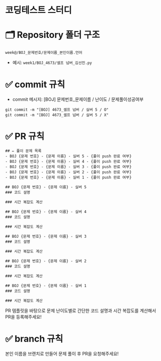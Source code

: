 # 코딩테스트 스터디
# 🗂️ Repository 폴더 구조
```
week@/BOJ_문제번호/문제이름_본인이름.언어
```
- 예시: `week1/BOJ_4673/셀프 넘버_김선진.py`

# ✅ commit 규칙
- commit 메시지: [BOJ] 문제번호_문제이름 / 난이도 / 문제풀이성공여부
```
git commit -m "[BOJ] 4673_셀프 넘버 / 실버 5 / O"
git commit -m "[BOJ] 4673_셀프 넘버 / 실버 5 / X"
```

# ✅ PR 규칙
```
## ✏️ 풀이 문제 목록
- BOJ {문제 번호} - {문제 이름} - 실버 5 - {풀이 push 완료 여부}
- BOJ {문제 번호} - {문제 이름} - 실버 4 - {풀이 push 완료 여부}
- BOJ {문제 번호} - {문제 이름} - 실버 3 - {풀이 push 완료 여부}
- BOJ {문제 번호} - {문제 이름} - 실버 2 - {풀이 push 완료 여부}
- BOJ {문제 번호} - {문제 이름} - 실버 1 - {풀이 push 완료 여부}

## BOJ {문제 번호} - {문제 이름} - 실버 5
### 코드 설명

### 시간 복잡도 계산

## BOJ {문제 번호} - {문제 이름} - 실버 4
### 코드 설명

### 시간 복잡도 계산

## BOJ {문제 번호} - {문제 이름} - 실버 3
### 코드 설명

### 시간 복잡도 계산

## BOJ {문제 번호} - {문제 이름} - 실버 2
### 코드 설명

### 시간 복잡도 계산

## BOJ {문제 번호} - {문제 이름} - 실버 1
### 코드 설명

### 시간 복잡도 계산
```
PR 템플릿을 바탕으로 문제 난이도별로 간단한 코드 설명과 시간 복잡도를 계산해서 PR을 등록해주세요!

# ✅ branch 규칙
본인 이름을 브랜치로 만들어 문제 풀이 후 PR을 요청해주세요!
